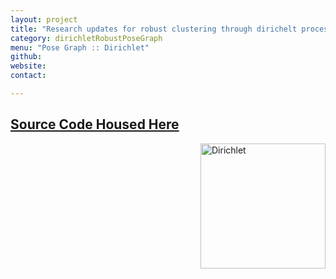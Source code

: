 ```yaml
---
layout: project
title: "Research updates for robust clustering through dirichelt process clustering"
category: dirichletRobustPoseGraph
menu: "Pose Graph :: Dirichlet"
github:
website:
contact:

---
```

## [Source Code Housed Here](https://github.com/watsonryan/summerAFIT)
<img src="https://encrypted-tbn0.gstatic.com/images?q=tbn:ANd9GcTG6Znblj7OJ6d-PLR6dapHjMW7XvZaPWBCJFOWudt1OEMLY0E-uA" alt="Dirichlet" align = "right" style="width: 200px;"/>
